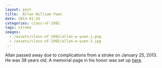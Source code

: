 ```yaml
---
layout: post
title:  Allan William Yuen
date: 2013-01-25
categories: class-of-1992
tags: stroke
images:
  - /assets/class-of-1992/allan-w-yuen-1.png
  - /assets/class-of-1992/allan-w-yuen-2.jpg
---
```

Allan passed away due to complications from a stroke on January 25, 2013. He was 38 years old. A memorial page in his honor was set up [here](http://tinyurl.com/kx8go8u).

